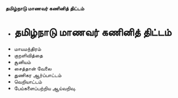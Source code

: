 **தமிழ்நாடு மாணவர் கணினித் திட்டம்**
- # தமிழ்நாடு மாணவர் கணினித் திட்டம்
- மாயமந்திரம்
- குறளிவித்தை
- சூனியம்
- சைத்தான் வேலை
- துணிகர ஆர்ப்பாட்டம்
- வெறியாட்டம்
- பேய்களைப்பற்றிய ஆய்வறிவு.

